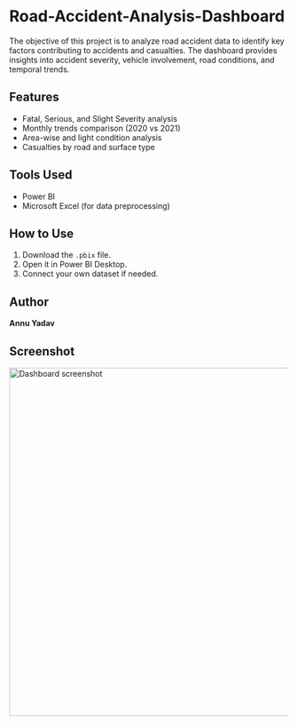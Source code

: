 # Road-Accident-Analysis-Dashboard
The objective of this project is to analyze road accident data to identify key factors contributing to accidents and casualties. The dashboard provides insights into accident severity, vehicle involvement, road conditions, and temporal trends. 

## Features
- Fatal, Serious, and Slight Severity analysis
- Monthly trends comparison (2020 vs 2021)
- Area-wise and light condition analysis
- Casualties by road and surface type

## Tools Used
- Power BI
- Microsoft Excel (for data preprocessing)

## How to Use
1. Download the `.pbix` file.
2. Open it in Power BI Desktop.
3. Connect your own dataset if needed.

## Author
**Annu Yadav**

## Screenshot
<img width="1251" height="627" alt="Dashboard screenshot" src="https://github.com/user-attachments/assets/53eb4c7c-8f2b-4146-a9ab-c3d92dc4be2a" />
